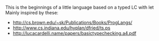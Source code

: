 This is the beginnings of a little language based on a typed LC with let
Mainly inspired by these: 
  * http://cs.brown.edu/~sk/Publications/Books/ProgLangs/
  * http://www.cs.indiana.edu/hyplan/dfried/ts.ps
  * http://lucacardelli.name/papers/basictypechecking.a4.pdf
